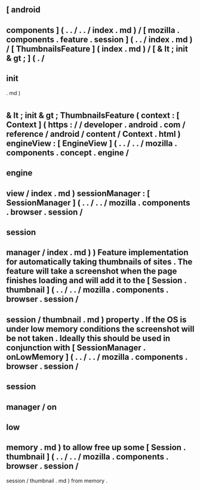 [
android
-
components
]
(
.
.
/
.
.
/
index
.
md
)
/
[
mozilla
.
components
.
feature
.
session
]
(
.
.
/
index
.
md
)
/
[
ThumbnailsFeature
]
(
index
.
md
)
/
[
&
lt
;
init
&
gt
;
]
(
.
/
-
init
-
.
md
)
#
&
lt
;
init
&
gt
;
ThumbnailsFeature
(
context
:
[
Context
]
(
https
:
/
/
developer
.
android
.
com
/
reference
/
android
/
content
/
Context
.
html
)
engineView
:
[
EngineView
]
(
.
.
/
.
.
/
mozilla
.
components
.
concept
.
engine
/
-
engine
-
view
/
index
.
md
)
sessionManager
:
[
SessionManager
]
(
.
.
/
.
.
/
mozilla
.
components
.
browser
.
session
/
-
session
-
manager
/
index
.
md
)
)
Feature
implementation
for
automatically
taking
thumbnails
of
sites
.
The
feature
will
take
a
screenshot
when
the
page
finishes
loading
and
will
add
it
to
the
[
Session
.
thumbnail
]
(
.
.
/
.
.
/
mozilla
.
components
.
browser
.
session
/
-
session
/
thumbnail
.
md
)
property
.
If
the
OS
is
under
low
memory
conditions
the
screenshot
will
be
not
taken
.
Ideally
this
should
be
used
in
conjunction
with
[
SessionManager
.
onLowMemory
]
(
.
.
/
.
.
/
mozilla
.
components
.
browser
.
session
/
-
session
-
manager
/
on
-
low
-
memory
.
md
)
to
allow
free
up
some
[
Session
.
thumbnail
]
(
.
.
/
.
.
/
mozilla
.
components
.
browser
.
session
/
-
session
/
thumbnail
.
md
)
from
memory
.
